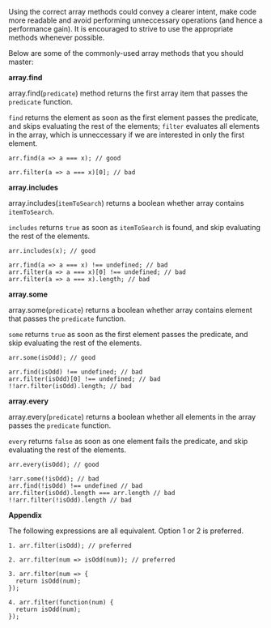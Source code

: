 
Using the correct array methods could convey a clearer intent, make code more readable and avoid performing unneccessary operations (and hence a performance gain).
It is encouraged to strive to use the appropriate methods whenever possible.

Below are some of the commonly-used array methods that you should master:

**array.find**

array.find(`predicate`) method returns the first array item that passes the `predicate` function.

`find` returns the element as soon as the first element passes the predicate, and skips evaluating the rest of the elements;
`filter` evaluates all elements in the array, which is unneccessary if we are interested in only the first element.
```
arr.find(a => a === x); // good

arr.filter(a => a === x)[0]; // bad
```

**array.includes**

array.includes(`itemToSearch`) returns a boolean whether array contains `itemToSearch`.

`includes` returns `true` as soon as `itemToSearch` is found, and skip evaluating the rest of the elements.

```
arr.includes(x); // good

arr.find(a => a === x) !== undefined; // bad
arr.filter(a => a === x)[0] !== undefined; // bad
arr.filter(a => a === x).length; // bad
```

**array.some**

array.some(`predicate`) returns a boolean whether array contains element that passes the `predicate` function.

`some` returns `true` as soon as the first element passes the predicate, and skip evaluating the rest of the elements.

```
arr.some(isOdd); // good

arr.find(isOdd) !== undefined; // bad
arr.filter(isOdd)[0] !== undefined; // bad
!!arr.filter(isOdd).length; // bad
```

**array.every**

array.every(`predicate`) returns a boolean whether all elements in the array passes the `predicate` function.

`every` returns `false` as soon as one element fails the predicate, and skip evaluating the rest of the elements.

```
arr.every(isOdd); // good

!arr.some(!isOdd); // bad
arr.find(!isOdd) !== undefined // bad
arr.filter(isOdd).length === arr.length // bad
!!arr.filter(!isOdd).length // bad
```

**Appendix**

The following expressions are all equivalent. Option 1 or 2 is preferred.
```
1. arr.filter(isOdd); // preferred

2. arr.filter(num => isOdd(num)); // preferred

3. arr.filter(num => { 
  return isOdd(num);
});

4. arr.filter(function(num) { 
  return isOdd(num);
});
```
